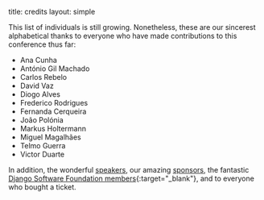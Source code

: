 title: credits
layout: simple

This list of individuals is still growing. Nonetheless, these are our sincerest alphabetical thanks to everyone who have made contributions to this conference thus far:

 * Ana Cunha
 * António Gil Machado
 * Carlos Rebelo
 * David Vaz
 * Diogo Alves
 * Frederico Rodrigues
 * Fernanda Cerqueira
 * João Polónia
 * Markus Holtermann
 * Miguel Magalhães
 * Telmo Guerra
 * Victor Duarte

In addition, the wonderful [speakers](/talks/schedule/), our amazing [sponsors](/sponsors/sponsors), the fantastic [Django Software Foundation members](https://www.djangoproject.com/foundation/individual-members/){:target="_blank"}, and to everyone who bought a ticket.
